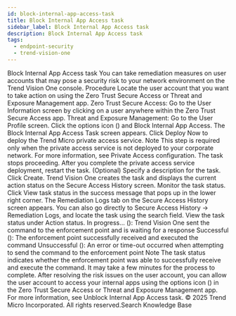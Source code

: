 ```yaml
---
id: block-internal-app-access-task
title: Block Internal App Access task
sidebar_label: Block Internal App Access task
description: Block Internal App Access task
tags:
  - endpoint-security
  - trend-vision-one
---
```


 Block Internal App Access task You can take remediation measures on user accounts that may pose a security risk to your network environment on the Trend Vision One console. Procedure Locate the user account that you want to take action on using the Zero Trust Secure Access or Threat and Exposure Management app. Zero Trust Secure Access: Go to the User Information screen by clicking on a user anywhere within the Zero Trust Secure Access app. Threat and Exposure Management: Go to the User Profile screen. Click the options icon () and Block Internal App Access. The Block Internal App Access Task screen appears. Click Deploy Now to deploy the Trend Micro private access service. Note This step is required only when the private access service is not deployed to your corporate network. For more information, see Private Access configuration. The task stops proceeding. After you complete the private access service deployment, restart the task. (Optional) Specify a description for the task. Click Create. Trend Vision One creates the task and displays the current action status on the Secure Access History screen. Monitor the task status. Click View task status in the success message that pops up in the lower right corner. The Remediation Logs tab on the Secure Access History screen appears. You can also go directly to Secure Access History → Remediation Logs, and locate the task using the search field. View the task status under Action status. In progress... (): Trend Vision One sent the command to the enforcement point and is waiting for a response Successful (): The enforcement point successfully received and executed the command Unsuccessful (): An error or time-out occurred when attempting to send the command to the enforcement point Note The task status indicates whether the enforcement point was able to successfully receive and execute the command. It may take a few minutes for the process to complete. After resolving the risk issues on the user account, you can allow the user account to access your internal apps using the options icon () in the Zero Trust Secure Access or Threat and Exposure Management app. For more information, see Unblock Internal App Access task. © 2025 Trend Micro Incorporated. All rights reserved.Search Knowledge Base